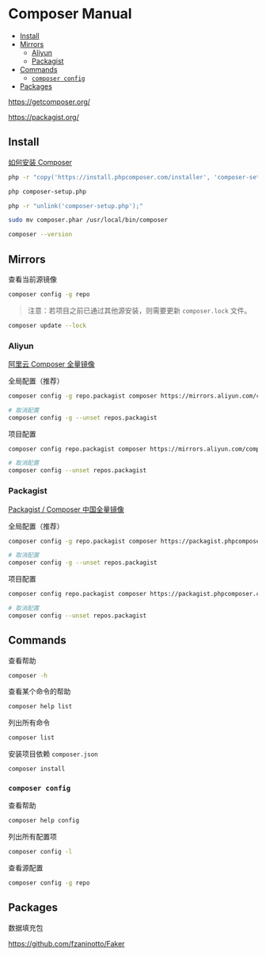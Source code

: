 <!-- omit in toc -->
# Composer Manual

- [Install](#install)
- [Mirrors](#mirrors)
  - [Aliyun](#aliyun)
  - [Packagist](#packagist)
- [Commands](#commands)
  - [`composer config`](#composer-config)
- [Packages](#packages)

<https://getcomposer.org/>

<https://packagist.org/>

## Install

[如何安装 Composer](https://pkg.phpcomposer.com/#how-to-install-composer)

```bash
php -r "copy('https://install.phpcomposer.com/installer', 'composer-setup.php');"

php composer-setup.php

php -r "unlink('composer-setup.php');"

sudo mv composer.phar /usr/local/bin/composer

composer --version
```

<!-- #composer-mirror -->
## Mirrors

查看当前源镜像

```bash
composer config -g repo
```

> 注意：若项目之前已通过其他源安装，则需要更新 `composer.lock` 文件。

```bash
composer update --lock
```

### Aliyun

[阿里云 Composer 全量镜像](https://developer.aliyun.com/composer)

全局配置（推荐）

```bash
composer config -g repo.packagist composer https://mirrors.aliyun.com/composer/

# 取消配置
composer config -g --unset repos.packagist
```

项目配置

```bash
composer config repo.packagist composer https://mirrors.aliyun.com/composer/

# 取消配置
composer config --unset repos.packagist
```

### Packagist

[Packagist / Composer 中国全量镜像](https://pkg.phpcomposer.com/)

全局配置（推荐）

```bash
composer config -g repo.packagist composer https://packagist.phpcomposer.com

# 取消配置
composer config -g --unset repos.packagist
```

项目配置

```bash
composer config repo.packagist composer https://packagist.phpcomposer.com

# 取消配置
composer config --unset repos.packagist
```

<!-- #composer-cmd -->
## Commands

查看帮助

```bash
composer -h
```

查看某个命令的帮助

```bash
composer help list
```

列出所有命令

```bash
composer list
```

安装项目依赖 `composer.json`

```bash
composer install
```

### `composer config`

查看帮助

```bash
composer help config
```

列出所有配置项

```bash
composer config -l
```

查看源配置

```bash
composer config -g repo
```

## Packages

数据填充包

<https://github.com/fzaninotto/Faker>

